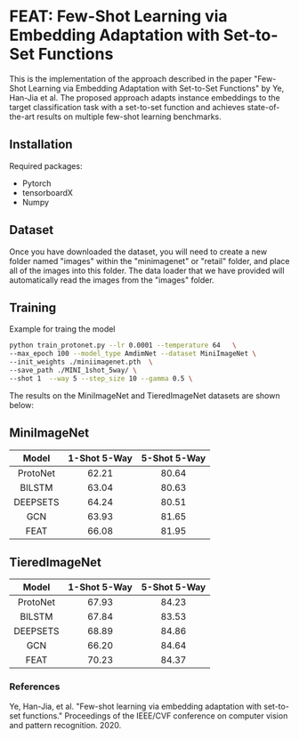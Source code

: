 # FEAT: Few-Shot Learning via Embedding Adaptation with Set-to-Set Functions
This is the implementation of the approach described in the paper "Few-Shot Learning via Embedding Adaptation with Set-to-Set Functions" by Ye, Han-Jia et al. The proposed approach adapts instance embeddings to the target classification task with a set-to-set function and achieves state-of-the-art results on multiple few-shot learning benchmarks.

## Installation
Required packages:
* Pytorch
* tensorboardX
* Numpy
 
## Dataset
Once you have downloaded the dataset, you will need to create a new folder named "images" within the "minimagenet" or "retail" folder, and place all of the images into this folder. The data loader that we have provided will automatically read the images from the "images" folder.

## Training
Example for traing the model
```bash
python train_protonet.py --lr 0.0001 --temperature 64   \
--max_epoch 100 --model_type AmdimNet --dataset MiniImageNet \
--init_weights ./miniimagenet.pth  \
--save_path ./MINI_1shot_5way/ \
--shot 1  --way 5 --step_size 10 --gamma 0.5 \
```

The results on the MiniImageNet and TieredImageNet datasets are shown below:

## MiniImageNet
| Model | 1-Shot 5-Way	| 5-Shot 5-Way |
|:------:|:-------------:|:------------:|
| ProtoNet |	62.21 |	80.64 |
| BILSTM |	63.04 |	80.63 |
| DEEPSETS |	64.24 |	80.51 |
| GCN |	63.93 |	81.65 |
| FEAT |	66.08 |	81.95 |

## TieredImageNet
| Model | 1-Shot 5-Way	| 5-Shot 5-Way |
|:------:|:-------------:|:------------:|
| ProtoNet |	67.93 |	84.23 |
| BILSTM |	67.84 |	83.53 |
| DEEPSETS |	68.89 |	84.86 |
| GCN	| 66.20 |	84.64 |
| FEAT |	70.23 |	84.37 |

### References
   Ye, Han-Jia, et al. "Few-shot learning via embedding adaptation with set-to-set functions." Proceedings of the IEEE/CVF conference on computer vision and pattern recognition. 2020.
